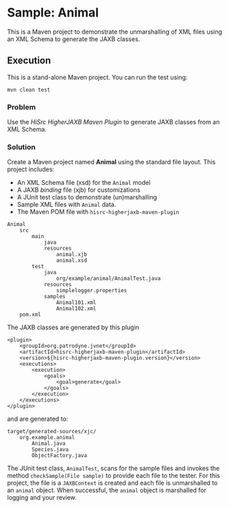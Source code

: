 # Sample: Animal

This is a Maven project to demonstrate the unmarshalling of XML files using an XML Schema to generate the JAXB classes.

## Execution

This is a stand-alone Maven project. You can run the test using:

~~~
mvn clean test
~~~

### Problem

Use the *HiSrc HigherJAXB Maven Plugin* to generate JAXB classes from an XML Schema.

### Solution

Create a Maven project named **Animal** using the standard file layout. This project includes:

+ An XML Schema file (xsd) for the `Animal` model
+ A JAXB *binding* file (xjb) for customizations
+ A JUnit test class to demonstrate (un)marshalling
+ Sample XML files with `Animal` data.
+ The Maven POM file with `hisrc-higherjaxb-maven-plugin`

~~~
Animal
    src
        main
            java
            resources
                animal.xjb
                animal.xsd
        test
            java
                org/example/animal/AnimalTest.java
            resources
                simplelogger.properties
            samples
                Animal101.xml
                Animal102.xml
    pom.xml
~~~

The JAXB classes are generated by this plugin 

~~~
<plugin>
    <groupId>org.patrodyne.jvnet</groupId>
    <artifactId>hisrc-higherjaxb-maven-plugin</artifactId>
    <version>${hisrc-higherjaxb-maven-plugin.version}</version>
    <executions>
        <execution>
            <goals>
                <goal>generate</goal>
            </goals>
        </execution>
    </executions>
</plugin>
~~~

and are generated to:

~~~
target/generated-sources/xjc/
    org.example.animal
        Animal.java
        Species.java
        ObjectFactory.java
~~~

The JUnit test class, `AnimalTest`, scans for the sample files and invokes the method `checkSample(File sample)` to provide each file to the tester. For this project, the file
is a `JAXBContext` is created and each file is unmarshalled to an `animal` object. When successful, the `animal` object is marshalled for logging and your review.
